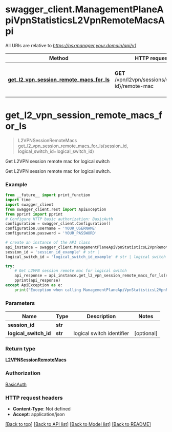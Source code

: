 # swagger_client.ManagementPlaneApiVpnStatisticsL2VpnRemoteMacsApi

All URIs are relative to *https://nsxmanager.your.domain/api/v1*

Method | HTTP request | Description
------------- | ------------- | -------------
[**get_l2_vpn_session_remote_macs_for_ls**](ManagementPlaneApiVpnStatisticsL2VpnRemoteMacsApi.md#get_l2_vpn_session_remote_macs_for_ls) | **GET** /vpn/l2vpn/sessions/{session-id}/remote-mac | Get L2VPN session remote mac for logical switch

# **get_l2_vpn_session_remote_macs_for_ls**
> L2VPNSessionRemoteMacs get_l2_vpn_session_remote_macs_for_ls(session_id, logical_switch_id=logical_switch_id)

Get L2VPN session remote mac for logical switch

Get L2VPN session remote mac for logical switch.

### Example
```python
from __future__ import print_function
import time
import swagger_client
from swagger_client.rest import ApiException
from pprint import pprint
# Configure HTTP basic authorization: BasicAuth
configuration = swagger_client.Configuration()
configuration.username = 'YOUR_USERNAME'
configuration.password = 'YOUR_PASSWORD'

# create an instance of the API class
api_instance = swagger_client.ManagementPlaneApiVpnStatisticsL2VpnRemoteMacsApi(swagger_client.ApiClient(configuration))
session_id = 'session_id_example' # str | 
logical_switch_id = 'logical_switch_id_example' # str | logical switch identifier (optional)

try:
    # Get L2VPN session remote mac for logical switch
    api_response = api_instance.get_l2_vpn_session_remote_macs_for_ls(session_id, logical_switch_id=logical_switch_id)
    pprint(api_response)
except ApiException as e:
    print("Exception when calling ManagementPlaneApiVpnStatisticsL2VpnRemoteMacsApi->get_l2_vpn_session_remote_macs_for_ls: %s\n" % e)
```

### Parameters

Name | Type | Description  | Notes
------------- | ------------- | ------------- | -------------
 **session_id** | **str**|  | 
 **logical_switch_id** | **str**| logical switch identifier | [optional] 

### Return type

[**L2VPNSessionRemoteMacs**](L2VPNSessionRemoteMacs.md)

### Authorization

[BasicAuth](../README.md#BasicAuth)

### HTTP request headers

 - **Content-Type**: Not defined
 - **Accept**: application/json

[[Back to top]](#) [[Back to API list]](../README.md#documentation-for-api-endpoints) [[Back to Model list]](../README.md#documentation-for-models) [[Back to README]](../README.md)

